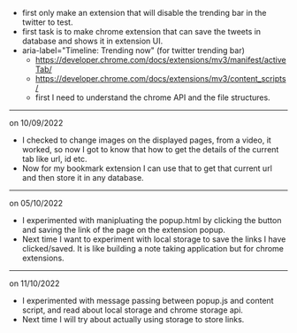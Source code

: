 - first only make an extension that will disable the trending bar in the twitter to test.
- first task is to make chrome extension that can save the tweets in database and shows it in extension UI.
- aria-label="Timeline: Trending now" (for twitter trending bar)
  - https://developer.chrome.com/docs/extensions/mv3/manifest/activeTab/
  - https://developer.chrome.com/docs/extensions/mv3/content_scripts/
  - first I need to understand the chrome API and the file structures.

---

on 10/09/2022

- I checked to change images on the displayed pages, from a video, it worked, so now I got to know that how to get the details of the current tab like url, id etc.
- Now for my bookmark extension I can use that to get that current url and then store it in any database.

---

on 05/10/2022

- I experimented with manipluating the popup.html by clicking the button and saving the link of the page on the extension popup.
- Next time I want to experiment with local storage to save the links I have clicked/saved. It is like building a note taking application but for chrome extensions.

---

on 11/10/2022

- I experimented with message passing between popup.js and content script, and read about local storage and chrome storage api.
- Next time I will try about actually using storage to store links.
